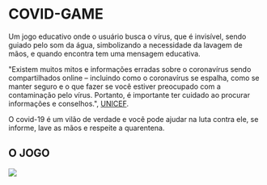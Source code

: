 # COVID-GAME

Um jogo educativo onde o usuário busca o vírus, que é invisível, sendo guiado pelo som da água, simbolizando a necessidade da lavagem de mãos, e quando encontra tem uma mensagem educativa.

"Existem muitos mitos e informações erradas sobre o coronavírus sendo compartilhados online – incluindo como o coronavírus se espalha, como se manter seguro e o que fazer se você estiver preocupado com a contaminação pelo vírus. Portanto, é importante ter cuidado ao procurar informações e conselhos.", [UNICEF](https://www.unicef.org/brazil/coronavirus-o-que-voce-precisa-saber).

O covid-19 é um vilão de verdade e você pode ajudar na luta contra ele, se informe, lave as mãos e respeite a quarentena.

## O JOGO

![](./src/assets/gif/CovidGame.gif)